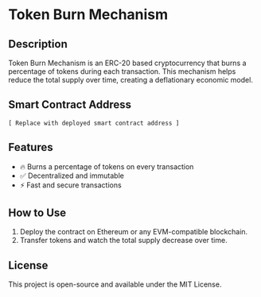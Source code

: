# Token Burn Mechanism

## Description
Token Burn Mechanism is an ERC-20 based cryptocurrency that burns a percentage of tokens during each transaction. This mechanism helps reduce the total supply over time, creating a deflationary economic model.

## Smart Contract Address
```
[ Replace with deployed smart contract address ]
```

## Features
- 🔥 Burns a percentage of tokens on every transaction
- ✅ Decentralized and immutable
- ⚡ Fast and secure transactions

## How to Use
1. Deploy the contract on Ethereum or any EVM-compatible blockchain.
2. Transfer tokens and watch the total supply decrease over time.

## License
This project is open-source and available under the MIT License.
